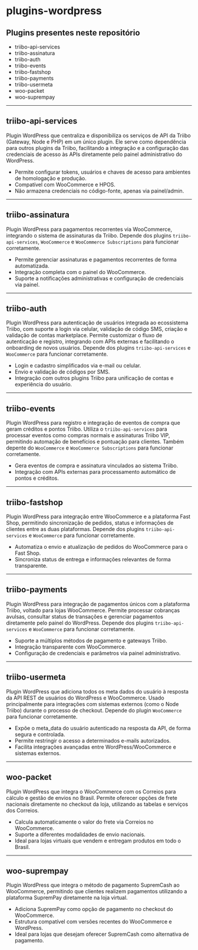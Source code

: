 # plugins-wordpress

## Plugins presentes neste repositório

- triibo-api-services
- triibo-assinatura
- triibo-auth
- triibo-events
- triibo-fastshop
- triibo-payments
- triibo-usermeta
- woo-packet
- woo-suprempay

---

## triibo-api-services

Plugin WordPress que centraliza e disponibiliza os serviços de API da Triibo (Gateway, Node e PHP) em um único plugin. Ele serve como dependência para outros plugins da Triibo, facilitando a integração e a configuração das credenciais de acesso às APIs diretamente pelo painel administrativo do WordPress.
- Permite configurar tokens, usuários e chaves de acesso para ambientes de homologação e produção.
- Compatível com WooCommerce e HPOS.
- Não armazena credenciais no código-fonte, apenas via painel/admin.

---

## triibo-assinatura

Plugin WordPress para pagamentos recorrentes via WooCommerce, integrando o sistema de assinaturas da Triibo. Depende dos plugins `triibo-api-services`, `WooCommerce` e `WooCommerce Subscriptions` para funcionar corretamente.
- Permite gerenciar assinaturas e pagamentos recorrentes de forma automatizada.
- Integração completa com o painel do WooCommerce.
- Suporte a notificações administrativas e configuração de credenciais via painel.

---

## triibo-auth

Plugin WordPress para autenticação de usuários integrada ao ecossistema Triibo, com suporte a login via celular, validação de código SMS, criação e validação de contas marketplace. Permite customizar o fluxo de autenticação e registro, integrando com APIs externas e facilitando o onboarding de novos usuários. Depende dos plugins `triibo-api-services` e `WooCommerce` para funcionar corretamente.
- Login e cadastro simplificados via e-mail ou celular.
- Envio e validação de códigos por SMS.
- Integração com outros plugins Triibo para unificação de contas e experiência do usuário.

---

## triibo-events

Plugin WordPress para registro e integração de eventos de compra que geram créditos e pontos Triibo. Utiliza o `triibo-api-services` para processar eventos como compras normais e assinaturas Triibo VIP, permitindo automação de benefícios e pontuação para clientes. Também depente do `WooCommerce` e `WooCommerce Subscriptions` para funcionar corretamente.
- Gera eventos de compra e assinatura vinculados ao sistema Triibo.
- Integração com APIs externas para processamento automático de pontos e créditos.

---

## triibo-fastshop

Plugin WordPress para integração entre WooCommerce e a plataforma Fast Shop, permitindo sincronização de pedidos, status e informações de clientes entre as duas plataformas. Depende dos plugins `triibo-api-services` e `WooCommerce` para funcionar corretamente.
- Automatiza o envio e atualização de pedidos do WooCommerce para o Fast Shop.
- Sincroniza status de entrega e informações relevantes de forma transparente.

---

## triibo-payments

Plugin WordPress para integração de pagamentos únicos com a plataforma Triibo, voltado para lojas WooCommerce. Permite processar cobranças avulsas, consultar status de transações e gerenciar pagamentos diretamente pelo painel do WordPress. Depende dos plugins `triibo-api-services` e `WooCommerce` para funcionar corretamente.
- Suporte a múltiplos métodos de pagamento e gateways Triibo.
- Integração transparente com WooCommerce.
- Configuração de credenciais e parâmetros via painel administrativo.

---

## triibo-usermeta

Plugin WordPress que adiciona todos os meta dados do usuário à resposta da API REST de usuários do WordPress e WooCommerce. Usado principalmente para integrações com sistemas externos (como o Node Triibo) durante o processo de checkout. Depende do plugin `WooCommerce` para funcionar corretamente.
- Expõe o meta_data do usuário autenticado na resposta da API, de forma segura e controlada.
- Permite restringir o acesso a determinados e-mails autorizados.
- Facilita integrações avançadas entre WordPress/WooCommerce e sistemas externos.

---

## woo-packet

Plugin WordPress que integra o WooCommerce com os Correios para cálculo e gestão de envios no Brasil. Permite oferecer opções de frete nacionais diretamente no checkout da loja, utilizando as tabelas e serviços dos Correios.
- Calcula automaticamente o valor do frete via Correios no WooCommerce.
- Suporte a diferentes modalidades de envio nacionais.
- Ideal para lojas virtuais que vendem e entregam produtos em todo o Brasil.

---

## woo-suprempay

Plugin WordPress que integra o método de pagamento SupremCash ao WooCommerce, permitindo que clientes realizem pagamentos utilizando a plataforma SupremPay diretamente na loja virtual.
- Adiciona SupremPay como opção de pagamento no checkout do WooCommerce.
- Estrutura compatível com versões recentes do WooCommerce e WordPress.
- Ideal para lojas que desejam oferecer SupremCash como alternativa de pagamento.

